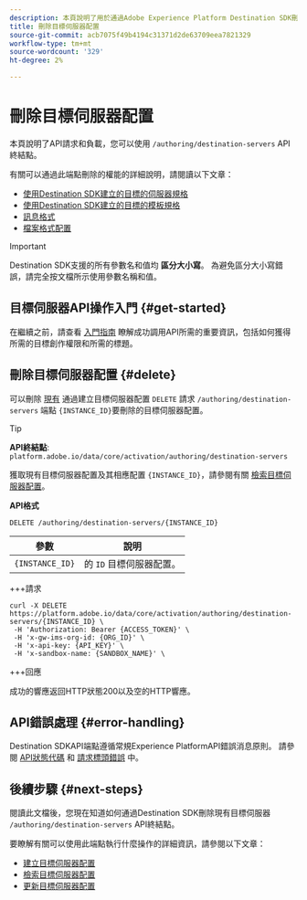 ```yaml
---
description: 本頁說明了用於通過Adobe Experience Platform Destination SDK刪除現有目標伺服器配置的API調用。
title: 刪除目標伺服器配置
source-git-commit: acb7075f49b4194c31371d2de63709eea7821329
workflow-type: tm+mt
source-wordcount: '329'
ht-degree: 2%

---
```



# 刪除目標伺服器配置

本頁說明了API請求和負載，您可以使用 `/authoring/destination-servers` API終結點。

有關可以通過此端點刪除的權能的詳細說明，請閱讀以下文章：

* [使用Destination SDK建立的目標的伺服器規格](../../../destination-sdk/functionality/destination-server/server-specs.md)
* [使用Destination SDK建立的目標的模板規格](../../../destination-sdk/functionality/destination-server/templating-specs.md)
* [訊息格式](../../../destination-sdk/functionality/destination-server/message-format.md)
* [檔案格式配置](../../../destination-sdk/functionality/destination-server/file-formatting.md)

>[!IMPORTANT]
>
>Destination SDK支援的所有參數名和值均 **區分大小寫**。 為避免區分大小寫錯誤，請完全按文檔所示使用參數名稱和值。

## 目標伺服器API操作入門 {#get-started}

在繼續之前，請查看 [入門指南](../../getting-started.md) 瞭解成功調用API所需的重要資訊，包括如何獲得所需的目標創作權限和所需的標題。

## 刪除目標伺服器配置 {#delete}

可以刪除 [現有](create-destination-server.md) 通過建立目標伺服器配置 `DELETE` 請求 `/authoring/destination-servers` 端點 `{INSTANCE_ID}`要刪除的目標伺服器配置。

>[!TIP]
>
>**API終結點**: `platform.adobe.io/data/core/activation/authoring/destination-servers`

獲取現有目標伺服器配置及其相應配置 `{INSTANCE_ID}`，請參閱有關 [檢索目標伺服器配置](retrieve-destination-server.md)。

**API格式**

```http
DELETE /authoring/destination-servers/{INSTANCE_ID}
```

| 參數 | 說明 |
| --------- | ----------- |
| `{INSTANCE_ID}` | 的 `ID` 目標伺服器配置。 |

+++請求

```shell
curl -X DELETE https://platform.adobe.io/data/core/activation/authoring/destination-servers/{INSTANCE_ID} \
 -H 'Authorization: Bearer {ACCESS_TOKEN}' \
 -H 'x-gw-ims-org-id: {ORG_ID}' \
 -H 'x-api-key: {API_KEY}' \
 -H 'x-sandbox-name: {SANDBOX_NAME}' \
```

+++回應

成功的響應返回HTTP狀態200以及空的HTTP響應。

## API錯誤處理 {#error-handling}

Destination SDKAPI端點遵循常規Experience PlatformAPI錯誤消息原則。 請參閱 [API狀態代碼](../../../../landing/troubleshooting.md#api-status-codes) 和 [請求標頭錯誤](../../../../landing/troubleshooting.md#request-header-errors) 中。

## 後續步驟 {#next-steps}

閱讀此文檔後，您現在知道如何通過Destination SDK刪除現有目標伺服器 `/authoring/destination-servers` API終結點。

要瞭解有關可以使用此端點執行什麼操作的詳細資訊，請參閱以下文章：

* [建立目標伺服器配置](create-destination-server.md)
* [檢索目標伺服器配置](retrieve-destination-server.md)
* [更新目標伺服器配置](update-destination-server.md)

